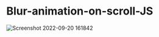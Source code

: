 # Blur-animation-on-scroll-JS
![Screenshot 2022-09-20 161842](https://user-images.githubusercontent.com/69422152/191239241-647a3960-a4ae-4611-9120-990b116ad06e.jpg)
